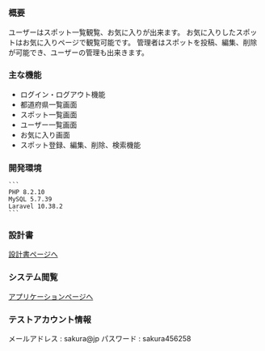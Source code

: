 # 

### 概要

ユーザーはスポット一覧観覧、お気に入りが出来ます。
お気に入りしたスポットはお気に入りページで観覧可能です。
管理者はスポットを投稿、編集、削除が可能でき、ユーザーの管理も出来きます。

### 主な機能
- ログイン・ログアウト機能
- 都道府県一覧画面
- スポット一覧画面
- ユーザー一覧画面
- お気に入り画面
- スポット登録、編集、削除、検索機能

### 開発環境
    ```
    PHP 8.2.10
    MySQL 5.7.39
    Laravel 10.38.2
    ```

### 設計書
[設計書ページへ](https://drive.google.com/drive/folders/1XBOIlIyxqj45a_NWG-Ng3zA98INg911F)

### システム閲覧
[アプリケーションページへ](https://togo-place-3c6a53921134.herokuapp.com/login )

### テストアカウント情報
メールアドレス :  sakura@jp
パスワード     :  sakura456258